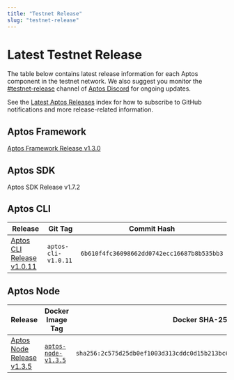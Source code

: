```yaml
---
title: "Testnet Release"
slug: "testnet-release"
---
```


# Latest Testnet Release

The table below contains latest release information for each Aptos component in the testnet network. We also suggest you monitor the [#testnet-release](https://discord.com/channels/945856774056083548/1025614160555413545) channel of [Aptos Discord](https://discord.gg/aptoslabs) for ongoing updates.

See the [Latest Aptos Releases](./index.md) index for how to subscribe to GitHub notifications and more release-related information.

## Aptos Framework

[Aptos Framework Release v1.3.0](https://github.com/aptos-labs/aptos-core/releases/tag/aptos-framework-v1.3.0)

## Aptos SDK

Aptos SDK Release v1.7.2

## Aptos CLI

|Release | Git Tag | Commit Hash|
|---|---|---|
|[Aptos CLI Release v1.0.11](https://github.com/aptos-labs/aptos-core/releases/tag/aptos-cli-v1.0.11)| `aptos-cli-v1.0.11` | `6b610f4fc36098662dd0742ecc16687b8b535bb3` |

## Aptos Node

|Release | Docker Image Tag | Docker SHA-256 | Branch | Commit Hash|
|---|---|---|---|---|
|[Aptos Node Release v1.3.5](https://github.com/aptos-labs/aptos-core/releases/tag/aptos-node-v1.3.5)| [`aptos-node-v1.3.5`](https://hub.docker.com/layers/aptoslabs/validator/aptos-node-v1.3.5/images/sha256-2c575d25db0ef1003d313cddc0d15b213bc694c490b5911f35b72c7a135692d5?context=explore) | `sha256:2c575d25db0ef1003d313cddc0d15b213bc694c490b5911f35b72c7a135692d5` | [aptos-node-v1.3.5](https://github.com/aptos-labs/aptos-core/tree/aptos-node-v1.3.5)| `e80219926372ccd1c69654d7b6bb4ba21a0c9862` |